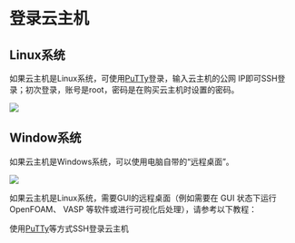 # 登录云主机 #

## Linux系统 ##

如果云主机是Linux系统，可使用[PuTTy](https://www.chiark.greenend.org.uk/~sgtatham/putty/)登录，输入云主机的公网 IP即可SSH登录；初次登录，账号是root，密码是在购买云主机时设置的密码。

![](../../epc/images/login.png)

## Window系统 ##

如果云主机是Windows系统，可以使用电脑自带的“远程桌面”。

![](../../epc/images/login1.png)

如果云主机是Linux系统，需要GUI的远程桌面（例如需要在 GUI 状态下运行 OpenFOAM、 VASP 等软件或进行可视化后处理），请参考以下教程：

使用[PuTTy](https://www.chiark.greenend.org.uk/~sgtatham/putty/)等方式SSH登录云主机

